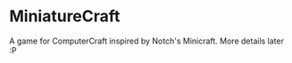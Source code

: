 MiniatureCraft
==============

A game for ComputerCraft inspired by Notch's Minicraft. More details later :P
